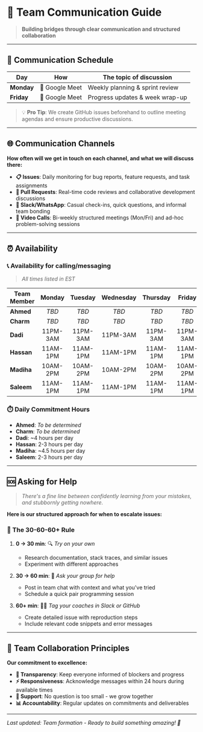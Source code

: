 <!--
    this template is for inspiration, feel free to change it however you like!
    Careful! be sure to protect your privacy when filling out this document
        everything you write here will be public
        so share only what you are comfortable sharing online
        you can share the rest in confidence with you group by another channel
-->

# 🤝 Team Communication Guide

> **Building bridges through clear communication and structured collaboration**

---

## 📅 Communication Schedule

| Day | How | The topic of discussion |
| --- | :-: | ----------------------- |
| **Monday** | 🎥 Google Meet | Weekly planning & sprint review |
| **Friday** | 🎥 Google Meet | Progress updates & week wrap-up |

> 💡 **Pro Tip**: We create GitHub issues beforehand to outline meeting agendas and ensure productive discussions.

---

## 🌐 Communication Channels

**How often will we get in touch on each channel, and what we will discuss there:**

- **📋 Issues**: Daily monitoring for bug reports, feature requests, and task assignments
- **🔄 Pull Requests**: Real-time code reviews and collaborative development discussions  
- **💬 Slack/WhatsApp**: Casual check-ins, quick questions, and informal team bonding
- **🎥 Video Calls**: Bi-weekly structured meetings (Mon/Fri) and ad-hoc problem-solving sessions

---

## ⏰ Availability

### 📞 Availability for calling/messaging
> *All times listed in EST*

| Team Member | Monday | Tuesday | Wednesday | Thursday | Friday | Saturday | Sunday |
| ----------- | :----: | :-----: | :-------: | :------: | :----: | :------: | :----: |
| **Ahmed** | *TBD* | *TBD* | *TBD* | *TBD* | *TBD* | *TBD* | *TBD* |
| **Charm** | *TBD* | *TBD* | *TBD* | *TBD* | *TBD* | *TBD* | *TBD* |
| **Dadi** | 11PM-3AM | 11PM-3AM | 11PM-3AM | 11PM-3AM | 11PM-3AM | 11PM-3AM | 11PM-3AM |
| **Hassan** | 11AM-1PM | 11AM-1PM | 11AM-1PM | 11AM-1PM | 11AM-1PM | 11AM-1PM | 11AM-1PM |
| **Madiha** | 10AM-2PM | 10AM-2PM | 10AM-2PM | 10AM-2PM | 10AM-2PM | 8AM-1PM | 8AM-1PM |
| **Saleem** | 11AM-1PM | 11AM-1PM | 11AM-1PM | 11AM-1PM | 11AM-1PM | 11AM-1PM | 11AM-1PM |

### ⏱️ Daily Commitment Hours

- **Ahmed**: *To be determined*
- **Charm**: *To be determined*  
- **Dadi**: ~4 hours per day
- **Hassan**: 2-3 hours per day
- **Madiha**: ~4.5 hours per day
- **Saleem**: 2-3 hours per day

---

## 🆘 Asking for Help

> *There's a fine line between confidently learning from your mistakes, and stubbornly getting nowhere.*

**Here is our structured approach for when to escalate issues:**

### 🎯 The 30-60-60+ Rule

1. **0 → 30 min**: 🔍 *Try on your own*
   - Research documentation, stack traces, and similar issues
   - Experiment with different approaches

2. **30 → 60 min**: 👥 *Ask your group for help*
   - Post in team chat with context and what you've tried
   - Schedule a quick pair programming session

3. **60+ min**: 🏃‍♂️ *Tag your coaches in Slack or GitHub*
   - Create detailed issue with reproduction steps
   - Include relevant code snippets and error messages

---

## 🎯 Team Collaboration Principles

**Our commitment to excellence:**

- **🔄 Transparency**: Keep everyone informed of blockers and progress
- **⚡ Responsiveness**: Acknowledge messages within 24 hours during available times  
- **🤝 Support**: No question is too small - we grow together
- **📊 Accountability**: Regular updates on commitments and deliverables

---

*Last updated: Team formation - Ready to build something amazing! 🚀*
